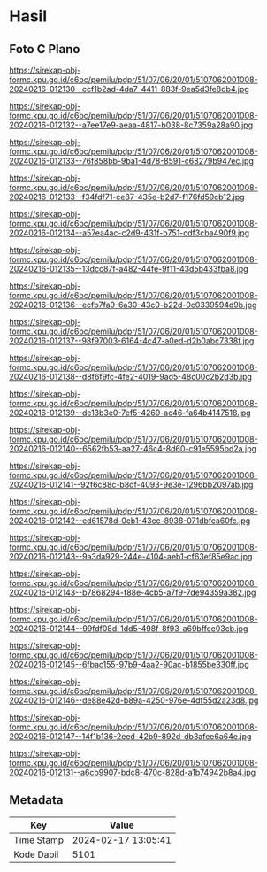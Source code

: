 # Hasil

## Foto C Plano

https://sirekap-obj-formc.kpu.go.id/c6bc/pemilu/pdpr/51/07/06/20/01/5107062001008-20240216-012130--ccf1b2ad-4da7-4411-883f-9ea5d3fe8db4.jpg

https://sirekap-obj-formc.kpu.go.id/c6bc/pemilu/pdpr/51/07/06/20/01/5107062001008-20240216-012132--a7ee17e9-aeaa-4817-b038-8c7359a28a90.jpg

https://sirekap-obj-formc.kpu.go.id/c6bc/pemilu/pdpr/51/07/06/20/01/5107062001008-20240216-012133--76f858bb-9ba1-4d78-8591-c68279b947ec.jpg

https://sirekap-obj-formc.kpu.go.id/c6bc/pemilu/pdpr/51/07/06/20/01/5107062001008-20240216-012133--f34fdf71-ce87-435e-b2d7-f176fd59cb12.jpg

https://sirekap-obj-formc.kpu.go.id/c6bc/pemilu/pdpr/51/07/06/20/01/5107062001008-20240216-012134--a57ea4ac-c2d9-431f-b751-cdf3cba490f9.jpg

https://sirekap-obj-formc.kpu.go.id/c6bc/pemilu/pdpr/51/07/06/20/01/5107062001008-20240216-012135--13dcc87f-a482-44fe-9f11-43d5b433fba8.jpg

https://sirekap-obj-formc.kpu.go.id/c6bc/pemilu/pdpr/51/07/06/20/01/5107062001008-20240216-012136--ecfb7fa9-6a30-43c0-b22d-0c0339594d9b.jpg

https://sirekap-obj-formc.kpu.go.id/c6bc/pemilu/pdpr/51/07/06/20/01/5107062001008-20240216-012137--98f97003-6164-4c47-a0ed-d2b0abc7338f.jpg

https://sirekap-obj-formc.kpu.go.id/c6bc/pemilu/pdpr/51/07/06/20/01/5107062001008-20240216-012138--d8f6f9fc-4fe2-4019-9ad5-48c00c2b2d3b.jpg

https://sirekap-obj-formc.kpu.go.id/c6bc/pemilu/pdpr/51/07/06/20/01/5107062001008-20240216-012139--de13b3e0-7ef5-4269-ac46-fa64b4147518.jpg

https://sirekap-obj-formc.kpu.go.id/c6bc/pemilu/pdpr/51/07/06/20/01/5107062001008-20240216-012140--6562fb53-aa27-46c4-8d60-c91e5595bd2a.jpg

https://sirekap-obj-formc.kpu.go.id/c6bc/pemilu/pdpr/51/07/06/20/01/5107062001008-20240216-012141--92f6c88c-b8df-4093-9e3e-1296bb2097ab.jpg

https://sirekap-obj-formc.kpu.go.id/c6bc/pemilu/pdpr/51/07/06/20/01/5107062001008-20240216-012142--ed61578d-0cb1-43cc-8938-071dbfca60fc.jpg

https://sirekap-obj-formc.kpu.go.id/c6bc/pemilu/pdpr/51/07/06/20/01/5107062001008-20240216-012143--9a3da929-244e-4104-aeb1-cf63ef85e9ac.jpg

https://sirekap-obj-formc.kpu.go.id/c6bc/pemilu/pdpr/51/07/06/20/01/5107062001008-20240216-012143--b7868294-f88e-4cb5-a7f9-7de94359a382.jpg

https://sirekap-obj-formc.kpu.go.id/c6bc/pemilu/pdpr/51/07/06/20/01/5107062001008-20240216-012144--99fdf08d-1dd5-498f-8f93-a69bffce03cb.jpg

https://sirekap-obj-formc.kpu.go.id/c6bc/pemilu/pdpr/51/07/06/20/01/5107062001008-20240216-012145--6fbac155-97b9-4aa2-90ac-b1855be330ff.jpg

https://sirekap-obj-formc.kpu.go.id/c6bc/pemilu/pdpr/51/07/06/20/01/5107062001008-20240216-012146--de88e42d-b89a-4250-976e-4df55d2a23d8.jpg

https://sirekap-obj-formc.kpu.go.id/c6bc/pemilu/pdpr/51/07/06/20/01/5107062001008-20240216-012147--14f1b136-2eed-42b9-892d-db3afee6a64e.jpg

https://sirekap-obj-formc.kpu.go.id/c6bc/pemilu/pdpr/51/07/06/20/01/5107062001008-20240216-012131--a6cb9907-bdc8-470c-828d-a1b74942b8a4.jpg


## Metadata

| Key        | Value               |
| ---------- | ------------------- |
| Time Stamp | 2024-02-17 13:05:41 |
| Kode Dapil | 5101                |



